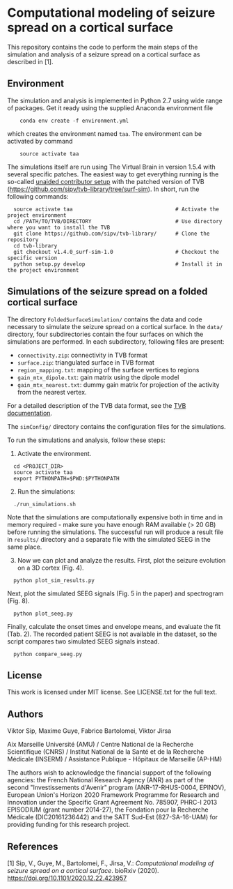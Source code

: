 

# Computational modeling of seizure spread on a cortical surface

This repository contains the code to perform the main steps of the simulation and analysis of a seizure spread on a cortical surface as described in [1].



## Environment

The simulation and analysis is implemented in Python 2.7 using wide range of packages. Get it ready using the supplied Anaconda environment file
```
    conda env create -f environment.yml
```
which creates the environment named `taa`. The environment can be activated by command
```
    source activate taa
```

The simulations itself are run using The Virtual Brain in version 1.5.4 with several specific patches. The easiest way to get everything running is the so-called [unaided contributor setup](http://docs.thevirtualbrain.org/manuals/ContributorsManual/ContributorsManual.html#the-unaided-setup)  with the patched version of TVB (https://github.com/sipv/tvb-library/tree/surf-sim). In short, run the following commands:
```
  source activate taa                                 # Activate the project environment
  cd /PATH/TO/TVB/DIRECTORY                           # Use directory where you want to install the TVB
  git clone https://github.com/sipv/tvb-library/      # Clone the repository
  cd tvb-library
  git checkout v1.4.0_surf-sim-1.0                    # Checkout the specific version
  python setup.py develop                             # Install it in the project environment
```

## Simulations of the seizure spread on a folded cortical surface

The directory `FoldedSurfaceSimulation/` contains the data and code necessary to simulate the seizure spread on a cortical surface. In the `data/` directory, four subdirectories contain the four surfaces on which the simulations are performed. In each subdirectory, following files are present: 

  * `connectivity.zip`: connectivity in TVB format
  * `surface.zip`: triangulated surface in TVB format
  * `region_mapping.txt`: mapping of the surface vertices to regions
  * `gain_mtx_dipole.txt`: gain matrix using the dipole model
  * `gain_mtx_nearest.txt`: dummy gain matrix for projection of the activity from the nearest vertex.

  For a detailed description of the TVB data format, see the [TVB documentation](http://docs.thevirtualbrain.org/manuals/UserGuide/Complete_Dataset_Description.html).

The `simConfig/` directory contains the configuration files for the simulations.

To run the simulations and analysis, follow these steps:

1. Activate the environment.
```
  cd <PROJECT_DIR>
  source activate taa
  export PYTHONPATH=$PWD:$PYTHONPATH
```
2. Run the simulations:
```
  ./run_simulations.sh
```
Note that the simulations are computationally expensive both in time and in memory required - make sure you have enough RAM available (> 20 GB) before running the simulations.
The successful run will produce a result file in `results/` directory and a separate file with the simulated SEEG in the same place.

3. Now we can plot and analyze the results. 
First, plot the seizure evolution on a 3D cortex (Fig. 4).
```
  python plot_sim_results.py
```
Next, plot the simulated SEEG signals (Fig. 5 in the paper) and spectrogram (Fig. 8).
```
  python plot_seeg.py
```
Finally, calculate the onset times and envelope means, and evaluate the fit (Tab. 2). The recorded patient SEEG is not available in the dataset, so the script compares two simulated SEEG signals instead.
```
  python compare_seeg.py
```

## License

This work is licensed under MIT license. See LICENSE.txt for the full text.

## Authors

Viktor Sip, Maxime Guye, Fabrice Bartolomei, Viktor Jirsa

Aix Marseille Université (AMU) / Centre National de la Recherche Scientifique (CNRS) / Institut National de la Santé et de la Recherche Médicale (INSERM) / Assistance Publique - Hôpitaux de Marseille (AP-HM)

The authors wish to acknowledge the financial support of the following agencies: the French National Research Agency (ANR) as part of the second "Investissements d'Avenir" program (ANR-17-RHUS-0004, EPINOV), European Union's Horizon 2020 Framework Programme for Research and Innovation under the Specific Grant Agreement No. 785907, PHRC-I 2013 EPISODIUM (grant number 2014-27), the Fondation pour la Recherche Médicale (DIC20161236442) and the SATT Sud-Est (827-SA-16-UAM) for providing funding for this research project.

## References

[1] Sip, V., Guye, M., Bartolomei, F., Jirsa, V.: _Computational modeling of seizure spread on a cortical surface_. bioRxiv (2020). https://doi.org/10.1101/2020.12.22.423957
